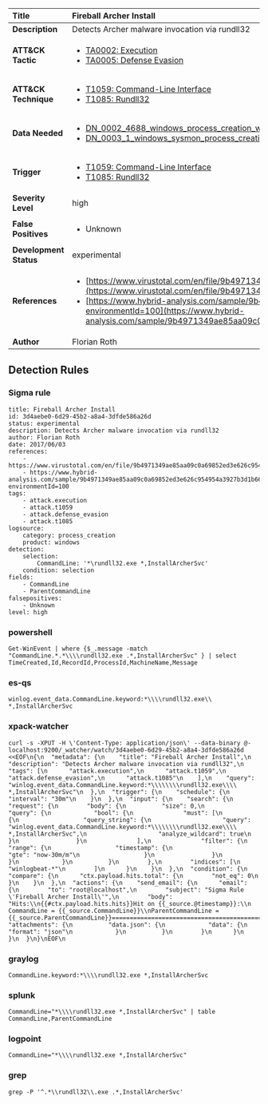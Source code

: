 | Title                    | Fireball Archer Install       |
|:-------------------------|:------------------|
| **Description**          | Detects Archer malware invocation via rundll32 |
| **ATT&amp;CK Tactic**    |  <ul><li>[TA0002: Execution](https://attack.mitre.org/tactics/TA0002)</li><li>[TA0005: Defense Evasion](https://attack.mitre.org/tactics/TA0005)</li></ul>  |
| **ATT&amp;CK Technique** | <ul><li>[T1059: Command-Line Interface](https://attack.mitre.org/techniques/T1059)</li><li>[T1085: Rundll32](https://attack.mitre.org/techniques/T1085)</li></ul>  |
| **Data Needed**          | <ul><li>[DN_0002_4688_windows_process_creation_with_commandline](../Data_Needed/DN_0002_4688_windows_process_creation_with_commandline.md)</li><li>[DN_0003_1_windows_sysmon_process_creation](../Data_Needed/DN_0003_1_windows_sysmon_process_creation.md)</li></ul>  |
| **Trigger**              | <ul><li>[T1059: Command-Line Interface](../Triggers/T1059.md)</li><li>[T1085: Rundll32](../Triggers/T1085.md)</li></ul>  |
| **Severity Level**       | high |
| **False Positives**      | <ul><li>Unknown</li></ul>  |
| **Development Status**   | experimental |
| **References**           | <ul><li>[https://www.virustotal.com/en/file/9b4971349ae85aa09c0a69852ed3e626c954954a3927b3d1b6646f139b930022/analysis/](https://www.virustotal.com/en/file/9b4971349ae85aa09c0a69852ed3e626c954954a3927b3d1b6646f139b930022/analysis/)</li><li>[https://www.hybrid-analysis.com/sample/9b4971349ae85aa09c0a69852ed3e626c954954a3927b3d1b6646f139b930022?environmentId=100](https://www.hybrid-analysis.com/sample/9b4971349ae85aa09c0a69852ed3e626c954954a3927b3d1b6646f139b930022?environmentId=100)</li></ul>  |
| **Author**               | Florian Roth |


## Detection Rules

### Sigma rule

```
title: Fireball Archer Install
id: 3d4aebe0-6d29-45b2-a8a4-3dfde586a26d
status: experimental
description: Detects Archer malware invocation via rundll32
author: Florian Roth
date: 2017/06/03
references:
    - https://www.virustotal.com/en/file/9b4971349ae85aa09c0a69852ed3e626c954954a3927b3d1b6646f139b930022/analysis/
    - https://www.hybrid-analysis.com/sample/9b4971349ae85aa09c0a69852ed3e626c954954a3927b3d1b6646f139b930022?environmentId=100
tags:
    - attack.execution
    - attack.t1059
    - attack.defense_evasion
    - attack.t1085
logsource:
    category: process_creation
    product: windows
detection:
    selection:
        CommandLine: '*\rundll32.exe *,InstallArcherSvc'
    condition: selection
fields:
    - CommandLine
    - ParentCommandLine
falsepositives:
    - Unknown
level: high

```





### powershell
    
```
Get-WinEvent | where {$_.message -match "CommandLine.*.*\\\\rundll32.exe .*,InstallArcherSvc" } | select TimeCreated,Id,RecordId,ProcessId,MachineName,Message
```


### es-qs
    
```
winlog.event_data.CommandLine.keyword:*\\\\rundll32.exe\\ *,InstallArcherSvc
```


### xpack-watcher
    
```
curl -s -XPUT -H \'Content-Type: application/json\' --data-binary @- localhost:9200/_watcher/watch/3d4aebe0-6d29-45b2-a8a4-3dfde586a26d <<EOF\n{\n  "metadata": {\n    "title": "Fireball Archer Install",\n    "description": "Detects Archer malware invocation via rundll32",\n    "tags": [\n      "attack.execution",\n      "attack.t1059",\n      "attack.defense_evasion",\n      "attack.t1085"\n    ],\n    "query": "winlog.event_data.CommandLine.keyword:*\\\\\\\\rundll32.exe\\\\ *,InstallArcherSvc"\n  },\n  "trigger": {\n    "schedule": {\n      "interval": "30m"\n    }\n  },\n  "input": {\n    "search": {\n      "request": {\n        "body": {\n          "size": 0,\n          "query": {\n            "bool": {\n              "must": [\n                {\n                  "query_string": {\n                    "query": "winlog.event_data.CommandLine.keyword:*\\\\\\\\rundll32.exe\\\\ *,InstallArcherSvc",\n                    "analyze_wildcard": true\n                  }\n                }\n              ],\n              "filter": {\n                "range": {\n                  "timestamp": {\n                    "gte": "now-30m/m"\n                  }\n                }\n              }\n            }\n          }\n        },\n        "indices": [\n          "winlogbeat-*"\n        ]\n      }\n    }\n  },\n  "condition": {\n    "compare": {\n      "ctx.payload.hits.total": {\n        "not_eq": 0\n      }\n    }\n  },\n  "actions": {\n    "send_email": {\n      "email": {\n        "to": "root@localhost",\n        "subject": "Sigma Rule \'Fireball Archer Install\'",\n        "body": "Hits:\\n{{#ctx.payload.hits.hits}}Hit on {{_source.@timestamp}}:\\n      CommandLine = {{_source.CommandLine}}\\nParentCommandLine = {{_source.ParentCommandLine}}================================================================================\\n{{/ctx.payload.hits.hits}}",\n        "attachments": {\n          "data.json": {\n            "data": {\n              "format": "json"\n            }\n          }\n        }\n      }\n    }\n  }\n}\nEOF\n
```


### graylog
    
```
CommandLine.keyword:*\\\\rundll32.exe *,InstallArcherSvc
```


### splunk
    
```
CommandLine="*\\\\rundll32.exe *,InstallArcherSvc" | table CommandLine,ParentCommandLine
```


### logpoint
    
```
CommandLine="*\\\\rundll32.exe *,InstallArcherSvc"
```


### grep
    
```
grep -P '^.*\\rundll32\\.exe .*,InstallArcherSvc'
```



